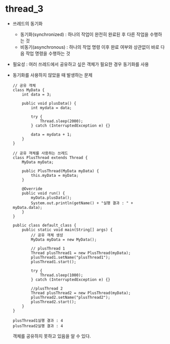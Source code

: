 # thread_3

- 쓰레드의 동기화

  - 동기화(synchronized) : 하나의 작업이 완전히 완료된 후 다른 작업을 수행하는 것
  - 비동기(asynchronous) : 하나의 작업 명령 이후 완료 여부와 상관없이 바로 다음 작업 명령을 수행하는 것

- 필요성 : 여러 쓰레드에서 공유하고 싶은 객체가 필요한 경우 동기화를 사용

- 동기화를 사용하지 않았을 때 발생하는 문제

  ```
  // 공유 객체
  class MyData {
      int data = 3;
  
      public void plusData() {
          int mydata = data;
  
          try {
              Thread.sleep(2000);
          } catch (InterruptedException e) {}
  
          data = mydata + 1;
      }
  }
  
  // 공유 객체를 사용하는 쓰레드
  class PlusThread extends Thread {
      MyData myData;
  
      public PlusThread(MyData myData) {
          this.myData = myData;
      }
  
      @Override
      public void run() {
          myData.plusData();
          System.out.println(getName() + "실행 결과 : " + myData.data);
      }
  }
  
  public class default_class {
      public static void main(String[] args) {
          // 공유 객체 생성
          MyData myData = new MyData();
  
          // plusThread 1
          Thread plusThread1 = new PlusThread(myData);
          plusThread1.setName("plusThread1");
          plusThread1.start();
  
          try {
              Thread.sleep(1000);
          } catch (InterruptedException e) {}
  
          //plusThread 2
          Thread plusThread2 = new PlusThread(myData);
          plusThread2.setName("plusThread2");
          plusThread2.start();
      }
  }
  ```

  ```
  plusThread1실행 결과 : 4
  plusThread2실행 결과 : 4
  ```

  객체를 공유하지 못하고 있음을 알 수 있다.